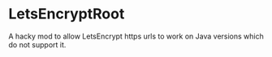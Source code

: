 # LetsEncryptRoot
A hacky mod to allow LetsEncrypt https urls to work on Java versions which do not support it.
